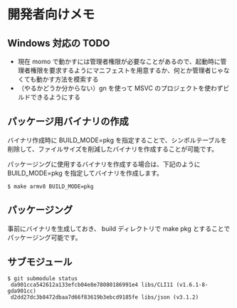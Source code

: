 # 開発者向けメモ

## Windows 対応の TODO

- 現在 momo で動かすには管理者権限が必要なことがあるので、起動時に管理者権限を要求するようにマニフェストを用意するか、何とか管理者じゃなくても動かす方法を模索する
- （やるかどうか分からない）gn を使って MSVC のプロジェクトを使わずビルドできるようにする

## パッケージ用バイナリの作成

バイナリ作成時に BUILD_MODE=pkg を指定することで、シンボルテーブルを削除して、ファイルサイズを削減したバイナリを作成することが可能です。

パッケージングに使用するバイナリを作成する場合は、下記のように BUILD_MODE=pkg を指定してバイナリを作成します。

```
$ make armv8 BUILD_MODE=pkg
```

## パッケージング

事前にバイナリを生成しておき、 build ディレクトリで make pkg とすることでパッケージング可能です。

## サブモジュール

```
$ git submodule status
 da901cca542612a133efcb04e8e78080186991e4 libs/CLI11 (v1.6.1-8-gda901cc)
 d2dd27dc3b8472dbaa7d66f83619b3ebcd9185fe libs/json (v3.1.2)
```
